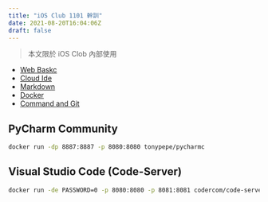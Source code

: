 ```yaml
---
title: "iOS Club 1101 幹訓"
date: 2021-08-20T16:04:06Z
draft: false
---
```


> 本文限於 iOS Clob 內部使用

* [Web Baskc](/posts/web/web-basic/)
* [Cloud Ide](/posts/dev/cloud-ide-docker/)
* [Markdown](/posts/others/markdown/)
* [Docker](/posts/docker/docker/)
* [Command and Git](https://drive.google.com/file/d/1SUcLFZc3rxJg3X8tXbayVtMRZxAOOWFY/view?usp=sharing)

## PyCharm Community

```bash
docker run -dp 8887:8887 -p 8080:8080 tonypepe/pycharmc
```

## Visual Studio Code (Code-Server)

```bash
docker run -de PASSWORD=0 -p 8080:8080 -p 8081:8081 codercom/code-server
```
